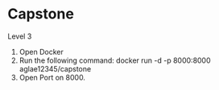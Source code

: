 # Capstone
Level 3
1. Open Docker
2. Run the following command: docker run -d -p 8000:8000 aglae12345/capstone
3. Open Port on 8000.
